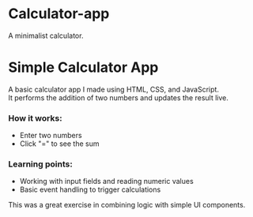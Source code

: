 # Calculator-app
A  minimalist calculator.
# Simple Calculator App

A basic calculator app I made using HTML, CSS, and JavaScript.  
It performs the addition of two numbers and updates the result live.

### How it works:
- Enter two numbers
- Click "=" to see the sum

### Learning points:
- Working with input fields and reading numeric values
- Basic event handling to trigger calculations

This was a great exercise in combining logic with simple UI components.
